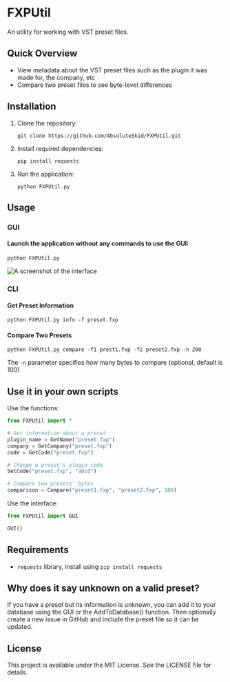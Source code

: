 # FXPUtil
An utility for working with VST preset files.

## Quick Overview
- View metadata about the VST preset files such as the plugin it was made for, the company, etc 
- Compare two preset files to see byte-level differences

## Installation

1. Clone the repository:
   ```
   git clone https://github.com/AbsoluteSkid/FXPUtil.git
   ```

2. Install required dependencies:
   ```
   pip install requests
   ```

3. Run the application:
   ```
   python FXPUtil.py
   ```

## Usage

### GUI
#### Launch the application without any commands to use the GUI:
```
python FXPUtil.py
```
![A screenshot of the interface](https://github.com/user-attachments/assets/7469c5b6-f824-456d-9705-de3aa4c8e125)

### CLI
#### Get Preset Information
```
python FXPUtil.py info -f preset.fxp
```

#### Compare Two Presets
```
python FXPUtil.py compare -f1 prest1.fxp -f2 preset2.fxp -n 200
```
The `-n` parameter specifies how many bytes to compare (optional, default is 100)

## Use it in your own scripts
Use the functions:
```python
from FXPUtil import *

# Get information about a preset
plugin_name = GetName("preset.fxp")
company = GetCompany("preset.fxp")
code = GetCode("preset.fxp")

# Change a preset's plugin code
SetCode("preset.fxp", "abcd")

# Compare two presets' bytes
comparison = Compare("preset1.fxp", "preset2.fxp", 100)
```

Use the interface:
```python
from FXPUtil import GUI

GUI()
```

## Requirements
- `requests` library, install using `pip install requests`

## Why does it say unknown on a valid preset?

If you have a preset but its information is unknown, you can add it to your database using the GUI or the AddToDatabase() function. Then optionally create a new issue in GitHub and include the preset file so it can be updated.

## License

This project is available under the MIT License. See the LICENSE file for details.
